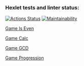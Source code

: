 ### Hexlet tests and linter status:
[![Actions Status](https://github.com/Kaminor/java-project-61/actions/workflows/hexlet-check.yml/badge.svg)](https://github.com/Kaminor/java-project-61/actions) [![Maintainability](https://api.codeclimate.com/v1/badges/95f2076502922461e1d2/maintainability)](https://codeclimate.com/github/Kaminor/java-project-61/maintainability)

[Game Is Even](https://asciinema.org/a/CjYPYNG5WYv89SNNaJkYavIXK)

[Game Calc](https://asciinema.org/a/StIkDo52SWoUKqyqdhmFkH46q)

[Game GCD](https://asciinema.org/a/KQY7hISXRHbQl8XB5PRZf5Om6)

[Game Progression](https://asciinema.org/a/pyWcAxTePCoYbmYt8s9sYHghb)